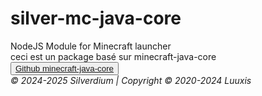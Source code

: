 # silver-mc-java-core
NodeJS Module for Minecraft launcher
<br>
ceci est un package basé sur minecraft-java-core
<button><a href="https://github.com/luuxis/minecraft-java-core/">Github minecraft-java-core</a></button>
<br>
<i>© 2024-2025 Silverdium | Copyright © 2020-2024 Luuxis</i>
